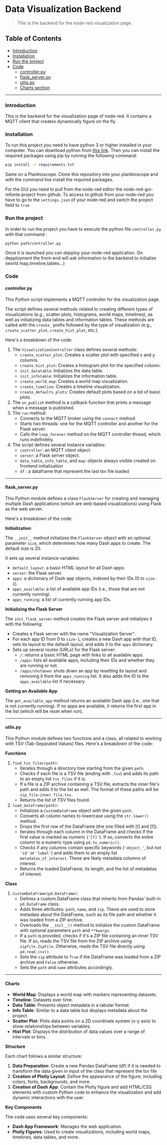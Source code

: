 # Data Visualization Backend
> This is the backend for the node-red visualization page. 

## Table of Contents

* [Introduction](#introduction)
* [Installation](#installation)
* [Run the project](#run-the-project)
* [Code](#code)
	* [controller.py](#controllerpy)
	* [flask_server.py](#flask_serverpy)
	* [utils.py](#utilspy)
	* [Charts section](#charts)

---

### Introduction

This is the backend for the visualization page of node-red. It contains a MQTT client that creates dynamically figure on the fly

### Installation
To run this project you need to have python 3 or higher installed in your computer. You can download python from [this link](https://www.python.org/downloads/). Then you can install the required packages using pip by running the following command:
```bash
pip install -r requirements.txt
```
Same on a Planktoscope. Clone this repository into your planktoscope and with the command line install the required packages.

For the GUI you need to pull from the node-red editor the node-red-gui-refonte project from github.
To access to github from your node-red you have to go to the `settings.json` of your node-red and switch the project field to `true`

### Run the project

In order to run the project you have to execute the python file `controller.py` with that command :
```bash
python path/controller.py
```
Once it is launched you can depploy your node-red application. On depployment the front-end will ask information to the backend to initialize (world map,timeline,tables...)

### Code

#### controller.py

This Python script implements a MQTT controller for the visualization page.

The script defines several methods related to creating different types of visualizations (e.g., scatter plots, histograms, world maps, timelines), as well as initializing data tables and information tables. These methods are called with the `create_` prefix followed by the type of visualization (e.g., `create_scatter_plot`, `create_hist_plot`, etc.).

Here's a breakdown of the code:

1. The `VisualizationController` class defines several methods:
	* `create_scatter_plot`: Creates a scatter plot with specified x and y columns.
	* `create_hist_plot`: Creates a histogram plot for the specified column.
	* `init_datatable`: Initializes the data table.
	* `init_infotable`: Initializes the information table.
	* `create_world_map`: Creates a world map visualization.
	* `create_timeline`: Creates a timeline visualization.
	* `create_defaults_plots`: Creates default plots based on a list of basic plots.
2. The `on_publish` method is a callback function that prints a message when a message is published.
3. The `run` method:
	* Connects to the MQTT broker using the `connect` method.
	* Starts two threads: one for the MQTT controller and another for the Flask server.
	* Calls the `loop_forever` method on the MQTT controller thread, which runs indefinitely.
4. The script defines several instance variables:
	* `controller`: an MQTT client object.
	* `server`: a Flask server object.
	* `data_table`, `info_table`, and `map`: objects always visible created on frontend initialization
	* `df` : a dataframe that represent the last tsv file loaded



---

#### flask_server.py

This Python module defines a class `FlaskServer` for creating and managing multiple Dash applications (which are web-based visualizations) using Flask as the web server.

Here's a breakdown of the code:

**Initialization**

The `__init__` method initializes the `FlaskServer` object with an optional parameter `size`, which determines how many Dash apps to create. The default size is 20.

It sets up several instance variables:

* `default_layout`: a basic HTML layout for all Dash apps.
* `server`: the Flask server.
* `apps`: a dictionary of Dash app objects, indexed by their IDs (0 to `size-1`).
* `apps_available`: a list of available app IDs (i.e., those that are not currently running).
* `apps_running`: a list of currently running app IDs.

**Initializing the Flask Server**

The `init_flask_server` method creates the Flask server and initializes it with the following:

* Creates a Flask server with the name "Visualization Server".
* For each app ID from 0 to `size-1`, creates a new Dash app with that ID, sets its layout to the default layout, and adds it to the `apps` dictionary.
* Sets up several routes (URLs) for the Flask server:
	+ `/`: returns a basic HTML page with links to all available apps.
	+ `/apps`: lists all available apps, including their IDs and whether they are running or not.
	+ `/apps/shutdown`: shuts down an app by resetting its layout and removing it from the `apps_running` list. It also adds the ID to the `apps_available` list if necessary.

**Getting an Available App**

The `get_available_app` method returns an available Dash app (i.e., one that is not currently running). If no apps are available, it returns the first app in the list (which will be reset when run).

---

#### utils.py

This Python module defines two functions and a class, all related to working with TSV (Tab-Separated Values) files. Here's a breakdown of the code:

**Functions**

1. `find_tsv_files(path)`:
	* Iterates through a directory tree starting from the given `path`.
	* Checks if each file is a TSV file (ending with `.tsv`) and adds its path to an empty list `tsv_files` if it is.
	* If a file is a ZIP archive containing a TSV file, extracts the inner file's path and adds it to the list as well. The format of these paths will be `zip_file:inner_file.tsv`.
	* Returns the list of TSV files found.
2. `load_dataframe(path)`:
	* Initializes a `CustomDataFrame` object with the given `path`.
	* Converts all column names to lowercase using the `str.lower()` method.
	* Drops the first row of the DataFrame (the one filled with [t] and [f]).
	* Iterates through each column in the DataFrame and checks if the first value is marked as numeric (`'[f]'`). If so, converts the entire column to a numeric type using `pd.to_numeric()`.
	* Checks if any columns contain specific keywords (`'object_'`, but not `'id'` or `'label'`) and adds them to an empty list `metadatas_of_interest`. These are likely metadata columns of interest.
	* Returns the loaded DataFrame, its length, and the list of metadatas of interest.

**Class**

1. `CustomDataFrame(pd.DataFrame)`:
	* Defines a custom DataFrame class that inherits from Pandas' built-in `pd.DataFrame` class.
	* Adds three attributes: `path`, `name`, and `zip`. These are used to store metadata about the DataFrame, such as its file path and whether it was loaded from a ZIP archive.
	* Overloads the `__init__()` method to initialize the custom DataFrame with optional parameters `path` and `**kwargs`.
	* If a `path` is provided, checks if it's a ZIP file containing an inner TSV file. If so, reads the TSV file from the ZIP archive using `zipfile.ZipFile`. Otherwise, reads the TSV file directly using `pd.read_csv()`.
	* Sets the `zip` attribute to `True` if the DataFrame was loaded from a ZIP archive and `False` otherwise.
	* Sets the `path` and `name` attributes accordingly.

---

#### Charts

* **World Map**: Displays a world map with markers representing datasets.
* **Timeline**: Datasets over time.
* **Data Table**: Presents object metadata in a tabular format.
* **Info Table**: Similar to a data table but displays metadata about the project.
* **Scatter Plot**: Plots data points on a 2D coordinate system (x-y axis) to show relationships between variables.
* **Hist Plot**: Displays the distribution of data values over a range of intervals or bins.

**Structure**

Each chart follows a similar structure:

1. **Data Preparation**: Create a new Pandas DataFrame (df) if it is needed to transform the data given in input of the class that represent the tsv file
2. **Creation of Plotly Layout**: Define the appearance of the figure, including colors, fonts, backgrounds, and more.
3. **Creation of Dash App**: Contain the Plotly figure and add HTML/CSS elements with custom Python code to enhance the visualization and add dynamic interactions with the user.

**Key Components**

The code uses several key components:

* **Dash App Framework**: Manages the web application.
* **Plotly Figures**: Used to create visualizations, including world maps, timelines, data tables, and more.


